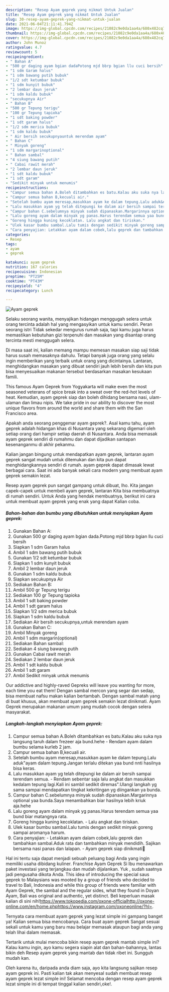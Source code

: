 ```yaml
---
description: "Resep Ayam geprek yang nikmat Untuk Jualan"
title: "Resep Ayam geprek yang nikmat Untuk Jualan"
slug: 30-resep-ayam-geprek-yang-nikmat-untuk-jualan
date: 2021-06-04T21:11:41.794Z
image: https://img-global.cpcdn.com/recipes/21082c9e0da1aa4a/680x482cq70/ayam-geprek-foto-resep-utama.jpg
thumbnail: https://img-global.cpcdn.com/recipes/21082c9e0da1aa4a/680x482cq70/ayam-geprek-foto-resep-utama.jpg
cover: https://img-global.cpcdn.com/recipes/21082c9e0da1aa4a/680x482cq70/ayam-geprek-foto-resep-utama.jpg
author: John Munoz
ratingvalue: 4.7
reviewcount: 5
recipeingredient:
- " Bahan A"
- "500 gr daging ayam bgian dadaPotong mjd bbrp bgian llu cuci bersih"
- "1 sdm Garam halus"
- "1 sdm bawang putih bubuk"
- "1/2 sdt ketumbar bubuk"
- "1 sdm kunyit bubuk"
- "2 lembar daun jeruk"
- "1 sdm kaldu bubuk"
- "secukupnya Air"
- " Bahan B"
- "500 gr Tepung terigu"
- "100 gr Tepung tapioka"
- "1 sdt baking powder"
- "1 sdt garam halus"
- "1/2 sdm merica bubuk"
- "1 sdm kaldu bubuk"
- " Air bersih secukupnyauntuk merendam ayam"
- " Bahan C"
- " Minyak goreng"
- "1 sdm margarinoptional"
- " Bahan sambal"
- "4 siung bawang putih"
- " Cabai rawit merah"
- "2 lembar daun jeruk"
- "1 sdt kaldu bubuk"
- "1 sdt garam"
- "Sedikit minyak untuk menumis"
recipeinstructions:
- "Campur semua bahan A.Boleh ditambahkan es batu.Kalau aku suka nya langsung taruh dalam frezeer aja bund.hehe Rendam ayam dalam bumbu selama kurleb 2 jam."
- "Campur semua bahan B,kecuali air."
- "Setelah bumbu ayam meresap,masukkan ayam ke dalam tepung.Lalu aduk&#34;ayam dalam tepung.Jangan terlalu ditekan yaa bund nnti hasilnya bisa keras."
- "Lalu masukkan ayam yg telah ditepungi ke dalam air bersih sampai terendam semua. Rendam sebentar saja lalu angkat dan masukkan kedalam tepung lagi.Kali ini sambil sedikit diremas&#34;.Ulangi langkah yg sama sampai mendapatkan tingkat kekritingan yg diingankan ya bunda."
- "Campur bahan C.sebelumnya minyak sudah dipanaskan.Margarinnya optional yaa bunda.Saya menambahkan biar hasilnya lebih kriuk aja.hehe"
- "Lalu goreng ayam dalam minyak yg panas.Harus terendam semua yaa bund biar matangnya rata."
- "Goreng hingga kuning kecoklatan. Lalu angkat dan tiriskan."
- "Ulek kasar bumbu sambal.Lalu tumis dengan sedikit minyak goreng sampai aromanya harum."
- "Cara penyajian: Letakkan ayam dalam cobek,lalu geprek dan tambahkan sambal.Aduk rata dan tambahkan minyak mendidih. Sajikan bersama nasi panas dan lalapan. Ayam geprek siap dinikmati🤤"
categories:
- Resep
tags:
- ayam
- geprek

katakunci: ayam geprek 
nutrition: 167 calories
recipecuisine: Indonesian
preptime: "PT25M"
cooktime: "PT43M"
recipeyield: "4"
recipecategory: Lunch

---
```



![Ayam geprek](https://img-global.cpcdn.com/recipes/21082c9e0da1aa4a/680x482cq70/ayam-geprek-foto-resep-utama.jpg)

Selaku seorang wanita, menyajikan hidangan menggugah selera untuk orang tercinta adalah hal yang mengasyikan untuk kamu sendiri. Peran seorang istri Tidak sekedar mengurus rumah saja, tapi kamu juga harus memastikan kebutuhan gizi terpenuhi dan masakan yang disantap orang tercinta mesti menggugah selera.

Di masa  saat ini, kalian memang mampu memesan masakan siap saji tidak harus susah memasaknya dahulu. Tetapi banyak juga orang yang selalu ingin memberikan yang terbaik untuk orang yang dicintainya. Lantaran, menghidangkan masakan yang dibuat sendiri jauh lebih bersih dan kita pun bisa menyesuaikan makanan tersebut berdasarkan masakan kesukaan famili. 

This famous Ayam Geprek from Yogyakarta will make even the most seasoned veterans of spice break into a sweat over the red-hot levels of heat. Kemudian, ayam geprek siap dan boleh dihidang bersama nasi, ulam-ulaman dan limau nipis. We take pride in our ability to discover the most unique flavors from around the world and share them with the San Francisco area.

Apakah anda seorang penggemar ayam geprek?. Asal kamu tahu, ayam geprek adalah hidangan khas di Nusantara yang sekarang digemari oleh setiap orang dari hampir setiap daerah di Nusantara. Anda bisa memasak ayam geprek sendiri di rumahmu dan dapat dijadikan santapan kesenanganmu di akhir pekanmu.

Kalian jangan bingung untuk mendapatkan ayam geprek, lantaran ayam geprek sangat mudah untuk ditemukan dan kita pun dapat menghidangkannya sendiri di rumah. ayam geprek dapat dimasak lewat berbagai cara. Saat ini ada banyak sekali cara modern yang membuat ayam geprek semakin lezat.

Resep ayam geprek pun sangat gampang untuk dibuat, lho. Kita jangan capek-capek untuk membeli ayam geprek, lantaran Kita bisa membuatnya di rumah sendiri. Untuk Anda yang hendak membuatnya, berikut ini cara untuk membuat ayam geprek yang enak yang dapat Kalian coba.

<!--inarticleads1-->

##### Bahan-bahan dan bumbu yang dibutuhkan untuk menyiapkan Ayam geprek:

1. Gunakan  Bahan A:
1. Gunakan 500 gr daging ayam bgian dada.Potong mjd bbrp bgian llu cuci bersih
1. Siapkan 1 sdm Garam halus
1. Ambil 1 sdm bawang putih bubuk
1. Gunakan 1/2 sdt ketumbar bubuk
1. Siapkan 1 sdm kunyit bubuk
1. Ambil 2 lembar daun jeruk
1. Gunakan 1 sdm kaldu bubuk
1. Siapkan secukupnya Air
1. Sediakan  Bahan B:
1. Ambil 500 gr Tepung terigu
1. Sediakan 100 gr Tepung tapioka
1. Ambil 1 sdt baking powder
1. Ambil 1 sdt garam halus
1. Siapkan 1/2 sdm merica bubuk
1. Siapkan 1 sdm kaldu bubuk
1. Sediakan  Air bersih secukupnya,untuk merendam ayam
1. Gunakan  Bahan C:
1. Ambil  Minyak goreng
1. Ambil 1 sdm margarin(optional)
1. Sediakan  Bahan sambal:
1. Sediakan 4 siung bawang putih
1. Gunakan  Cabai rawit merah
1. Sediakan 2 lembar daun jeruk
1. Ambil 1 sdt kaldu bubuk
1. Ambil 1 sdt garam
1. Ambil Sedikit minyak untuk menumis


Our addictive and highly-raved Gepreks will leave you wanting for more, each time you eat them! Dengan sambal mercon yang segar dan sedap, bisa membuat nafsu makan kalian bertambah. Dengan sambal matah yang di buat khusus, akan membuat ayam geprek semakin lezat dinikmati. Ayam Geprek merupakan makanan umum yang mudah cocok dengan selera masyarakat. 

<!--inarticleads2-->

##### Langkah-langkah menyiapkan Ayam geprek:

1. Campur semua bahan A.Boleh ditambahkan es batu.Kalau aku suka nya langsung taruh dalam frezeer aja bund.hehe - Rendam ayam dalam bumbu selama kurleb 2 jam.
1. Campur semua bahan B,kecuali air.
1. Setelah bumbu ayam meresap,masukkan ayam ke dalam tepung.Lalu aduk&#34;ayam dalam tepung.Jangan terlalu ditekan yaa bund nnti hasilnya bisa keras.
1. Lalu masukkan ayam yg telah ditepungi ke dalam air bersih sampai terendam semua. - Rendam sebentar saja lalu angkat dan masukkan kedalam tepung lagi.Kali ini sambil sedikit diremas&#34;.Ulangi langkah yg sama sampai mendapatkan tingkat kekritingan yg diingankan ya bunda.
1. Campur bahan C.sebelumnya minyak sudah dipanaskan.Margarinnya optional yaa bunda.Saya menambahkan biar hasilnya lebih kriuk aja.hehe
1. Lalu goreng ayam dalam minyak yg panas.Harus terendam semua yaa bund biar matangnya rata.
1. Goreng hingga kuning kecoklatan. - Lalu angkat dan tiriskan.
1. Ulek kasar bumbu sambal.Lalu tumis dengan sedikit minyak goreng sampai aromanya harum.
1. Cara penyajian: - Letakkan ayam dalam cobek,lalu geprek dan tambahkan sambal.Aduk rata dan tambahkan minyak mendidih. Sajikan bersama nasi panas dan lalapan. - Ayam geprek siap dinikmati🤤


Hal ini tentu saja dapat menjadi sebuah peluang bagi Anda yang ingin memiliki usaha dibidang kuliner. Franchise Ayam Geprek Si Ibu menawarkan paket investasi yang terjangkau dan mudah dijalankan. Yuk , sudah saatnya jadi pengusaha dikota Anda. This idea of introducing the special saus geprek to Malaysians was mooted by a group of friends who decided to travel to Bali, Indonesia and while this group of friends were familiar with Ayam Geprek, the sambal and the regular sides, what they found in Doyan Ayam, Bali was original and authentic, yet distinct. Beli keperluan masak kalian di sini nih!https://www.tokopedia.com/oxone-officialhttp://oxone-online.com/en/home.phphttps://www.instagram.com/oxoneonline/?hl=. 

Ternyata cara membuat ayam geprek yang lezat simple ini gampang banget ya! Kalian semua bisa mencobanya. Cara buat ayam geprek Sangat sesuai sekali untuk kamu yang baru mau belajar memasak ataupun bagi anda yang telah lihai dalam memasak.

Tertarik untuk mulai mencoba bikin resep ayam geprek mantab simple ini? Kalau kamu ingin, ayo kamu segera siapin alat dan bahan-bahannya, lantas bikin deh Resep ayam geprek yang mantab dan tidak ribet ini. Sungguh mudah kan. 

Oleh karena itu, daripada anda diam saja, ayo kita langsung sajikan resep ayam geprek ini. Pasti kalian tak akan menyesal sudah membuat resep ayam geprek lezat simple ini! Selamat mencoba dengan resep ayam geprek lezat simple ini di tempat tinggal kalian sendiri,oke!.

